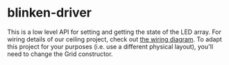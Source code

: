 # blinken-driver

This is a low level API for setting and getting the state of the LED array. For wiring details of our ceiling project, check out
[the wiring diagram](https://github.com/mattolson/blinken/blob/master/docs/panel_wiring.png). To adapt this project for your 
purposes (i.e. use a different physical layout), you'll need to change the Grid constructor.

